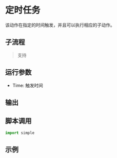 # 定时任务 
该动作在指定的时间触发，并且可以执行相应的子动作。



## 子流程

> 支持

## 运行参数

* Time: 触发时间

## 输出



## 脚本调用

```python
import simple

```

## 示例
